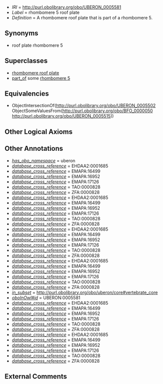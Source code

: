  * *IRI* = http://purl.obolibrary.org/obo/UBERON_0005581
 * *Label* = rhombomere 5 roof plate
 * *Definition* = A rhombomere roof plate that is part of a rhombomere 5.

## Synonyms

 * roof plate rhombomere 5

## Superclasses

 * [rhombomere roof plate](../../UBERON/02/UBERON_0005502.md)
 * [part_of](../../BFO/50/BFO_0000050.md) some [rhombomere 5](../../UBERON/15/UBERON_0005515.md)

## Equivalencies

 * ObjectIntersectionOf(<http://purl.obolibrary.org/obo/UBERON_0005502> ObjectSomeValuesFrom(<http://purl.obolibrary.org/obo/BFO_0000050> <http://purl.obolibrary.org/obo/UBERON_0005515>))

## Other Logical Axioms


## Other Annotations

 * *[has_obo_namespace](../../ce/oboInOwl#hasOBONamespace.md)* = uberon
 * *[database_cross_reference](../../ef/oboInOwl#hasDbXref.md)* = EHDAA2:0001685
 * *[database_cross_reference](../../ef/oboInOwl#hasDbXref.md)* = EMAPA:16499
 * *[database_cross_reference](../../ef/oboInOwl#hasDbXref.md)* = EMAPA:16952
 * *[database_cross_reference](../../ef/oboInOwl#hasDbXref.md)* = EMAPA:17126
 * *[database_cross_reference](../../ef/oboInOwl#hasDbXref.md)* = TAO:0000828
 * *[database_cross_reference](../../ef/oboInOwl#hasDbXref.md)* = ZFA:0000828
 * *[database_cross_reference](../../ef/oboInOwl#hasDbXref.md)* = EHDAA2:0001685
 * *[database_cross_reference](../../ef/oboInOwl#hasDbXref.md)* = EMAPA:16499
 * *[database_cross_reference](../../ef/oboInOwl#hasDbXref.md)* = EMAPA:16952
 * *[database_cross_reference](../../ef/oboInOwl#hasDbXref.md)* = EMAPA:17126
 * *[database_cross_reference](../../ef/oboInOwl#hasDbXref.md)* = TAO:0000828
 * *[database_cross_reference](../../ef/oboInOwl#hasDbXref.md)* = ZFA:0000828
 * *[database_cross_reference](../../ef/oboInOwl#hasDbXref.md)* = EHDAA2:0001685
 * *[database_cross_reference](../../ef/oboInOwl#hasDbXref.md)* = EMAPA:16499
 * *[database_cross_reference](../../ef/oboInOwl#hasDbXref.md)* = EMAPA:16952
 * *[database_cross_reference](../../ef/oboInOwl#hasDbXref.md)* = EMAPA:17126
 * *[database_cross_reference](../../ef/oboInOwl#hasDbXref.md)* = TAO:0000828
 * *[database_cross_reference](../../ef/oboInOwl#hasDbXref.md)* = ZFA:0000828
 * *[database_cross_reference](../../ef/oboInOwl#hasDbXref.md)* = EHDAA2:0001685
 * *[database_cross_reference](../../ef/oboInOwl#hasDbXref.md)* = EMAPA:16499
 * *[database_cross_reference](../../ef/oboInOwl#hasDbXref.md)* = EMAPA:16952
 * *[database_cross_reference](../../ef/oboInOwl#hasDbXref.md)* = EMAPA:17126
 * *[database_cross_reference](../../ef/oboInOwl#hasDbXref.md)* = TAO:0000828
 * *[database_cross_reference](../../ef/oboInOwl#hasDbXref.md)* = ZFA:0000828
 * *[in_subset](../../et/oboInOwl#inSubset.md)* = http://purl.obolibrary.org/obo/uberon/core#vertebrate_core
 * *[oboInOwl#id](../../id/oboInOwl#id.md)* = UBERON:0005581
 * *[database_cross_reference](../../ef/oboInOwl#hasDbXref.md)* = EHDAA2:0001685
 * *[database_cross_reference](../../ef/oboInOwl#hasDbXref.md)* = EMAPA:16499
 * *[database_cross_reference](../../ef/oboInOwl#hasDbXref.md)* = EMAPA:16952
 * *[database_cross_reference](../../ef/oboInOwl#hasDbXref.md)* = EMAPA:17126
 * *[database_cross_reference](../../ef/oboInOwl#hasDbXref.md)* = TAO:0000828
 * *[database_cross_reference](../../ef/oboInOwl#hasDbXref.md)* = ZFA:0000828
 * *[database_cross_reference](../../ef/oboInOwl#hasDbXref.md)* = EHDAA2:0001685
 * *[database_cross_reference](../../ef/oboInOwl#hasDbXref.md)* = EMAPA:16499
 * *[database_cross_reference](../../ef/oboInOwl#hasDbXref.md)* = EMAPA:16952
 * *[database_cross_reference](../../ef/oboInOwl#hasDbXref.md)* = EMAPA:17126
 * *[database_cross_reference](../../ef/oboInOwl#hasDbXref.md)* = TAO:0000828
 * *[database_cross_reference](../../ef/oboInOwl#hasDbXref.md)* = ZFA:0000828

## External Comments

